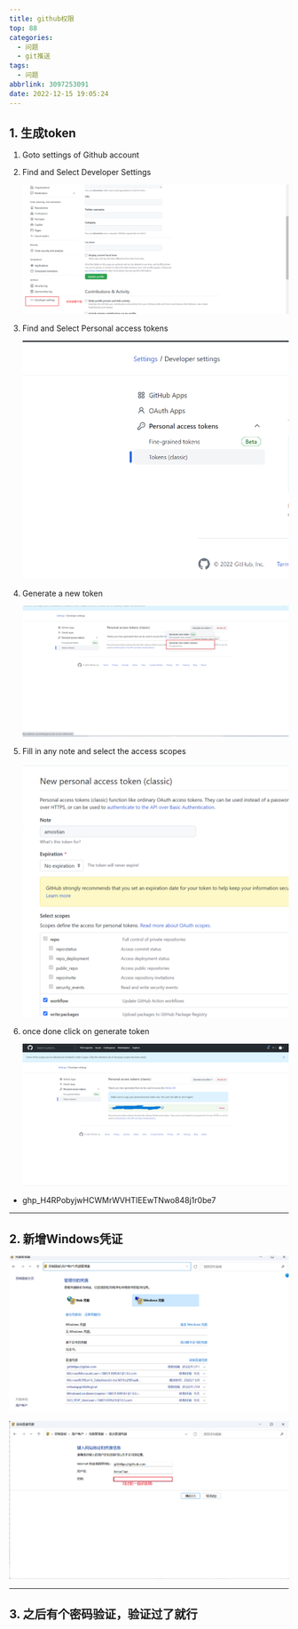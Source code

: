 ```yaml
---
title: github权限
top: 88
categories:
  - 问题
  - git推送
tags:
  - 问题
abbrlink: 3097253091
date: 2022-12-15 19:05:24
---
```


<!--more-->

## 1. 生成token

1. Goto settings of Github account

2. Find and Select Developer Settings

   ![image-20221215210441409](git推送/image-20221215210441409.png)



3. Find and Select Personal access tokens

   ![image-20221215205624318](git推送/image-20221215205624318.png)

4. Generate a new token

   ![image-20221215205428517](git推送/image-20221215205428517.png)

5. Fill in any note and select the access scopes

   ![image-20221215204334098](git推送/image-20221215204334098.png)

6. once done click on generate token

   ![image-20221215205533434](git推送/image-20221215205533434.png)



- 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

---

## 2. 新增Windows凭证

![image-20221215205835061](git推送/image-20221215205835061.png)

![image-20221215210311885](git推送/image-20221215210311885.png)

---

## 3. 之后有个密码验证，验证过了就行
